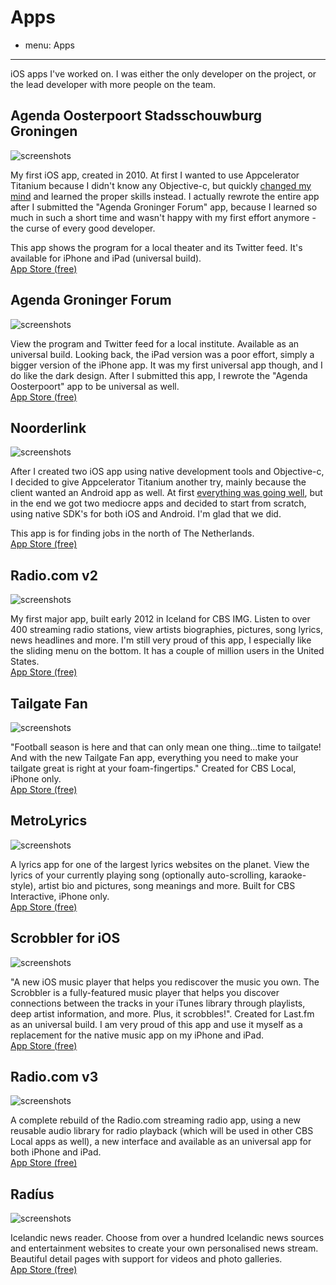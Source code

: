 # Apps
- menu: Apps
---------------------

iOS apps I've worked on. I was either the only developer on the project, or the lead developer with more people on the team.

## Agenda Oosterpoort Stadsschouwburg Groningen
![screenshots](oosterpoort.jpg)

My first iOS app, created in 2010. At first I wanted to use Appcelerator Titanium because I didn't know any Objective-c, but quickly [changed my mind](/articles/2010/04/21/getting-started-iphone-app-development/) and learned the proper skills instead. I actually rewrote the entire app after I submitted the "Agenda Groninger Forum" app, because I learned so much in such a short time and wasn't happy with my first effort anymore - the curse of every good developer.

This app shows the program for a local theater and its Twitter feed. It's available for iPhone and iPad (universal build).  
[App Store (free)](https://itunes.apple.com/nl/app/agenda-oosterpoort-stadsschouwburg/id380925903?l=en&mt=8)

## Agenda Groninger Forum
![screenshots](forum.jpg)

View the program and Twitter feed for a local institute. Available as an universal build. Looking back, the iPad version was a poor effort, simply a bigger version of the iPhone app. It was my first universal app though, and I do like the dark design. After I submitted this app, I rewrote the "Agenda Oosterpoort" app to be universal as well.  
[App Store (free)](https://itunes.apple.com/nl/app/agenda-groninger-forum/id392906111?l=en&mt=8)

## Noorderlink
![screenshots](noorderlink.jpg)

After I created two iOS app using native development tools and Objective-c, I decided to give Appcelerator Titanium another try, mainly because the client wanted an Android app as well. At first [everything was going well](/articles/2010/11/09/once-again-i-turn-appcelerator/), but in the end we got two mediocre apps and decided to start from scratch, using native SDK's for both iOS and Android. I'm glad that we did.

This app is for finding jobs in the north of The Netherlands.  
[App Store (free)](https://itunes.apple.com/nl/app/noorderlink-vacatures-noord/id408836712?l=en&mt=8)

## Radio.com v2
![screenshots](radio2.jpg)

My first major app, built early 2012 in Iceland for CBS IMG. Listen to over 400 streaming radio stations, view artists biographies, pictures, song lyrics, news headlines and more. I'm still very proud of this app, I especially like the sliding menu on the bottom. It has a couple of million users in the United States.  
[App Store (free)](http://itunes.apple.com/us/app/radio-com-for-iphone/id323701765?mt=8)

## Tailgate Fan
![screenshots](tailgate.jpg)

"Football season is here and that can only mean one thing...time to tailgate! And with the new Tailgate Fan app, everything you need to make your tailgate great is right at your foam-fingertips." Created for CBS Local, iPhone only.  
[App Store (free)](http://itunes.apple.com/us/app/tailgate-fan-mobile-companion/id462599724?mt=8)

## MetroLyrics
![screenshots](metrolyrics.jpg)

A lyrics app for one of the largest lyrics websites on the planet. View the lyrics of your currently playing song (optionally auto-scrolling, karaoke-style), artist bio and pictures, song meanings and more. Built for CBS Interactive, iPhone only.  
[App Store (free)](https://itunes.apple.com/app/metrolyrics/id547825550)

## Scrobbler for iOS
![screenshots](scrobbler.jpg)

"A new iOS music player that helps you rediscover the music you own. The Scrobbler is a fully-featured music player that helps you discover connections between the tracks in your iTunes library through playlists, deep artist information, and more. Plus, it scrobbles!". Created for Last.fm as an universal build. I am very proud of this app and use it myself as a replacement for the native music app on my iPhone and iPad.      
[App Store (free)](https://itunes.apple.com/app/scrobbler-for-ios/id585235199?Is=1&mt=8)

## Radio.com v3
![screenshots](radio3.jpg)

A complete rebuild of the Radio.com streaming radio app, using a new reusable audio library for radio playback (which will be used in other CBS Local apps as well), a new interface and available as an universal app for both iPhone and iPad.  
[App Store (free)](https://itunes.apple.com/app/radio-com-for-iphone/id323701765)

## Radíus
![screenshots](radius.jpg)

Icelandic news reader. Choose from over a hundred Icelandic news sources and entertainment websites to create your own personalised news stream. Beautiful detail pages with support for videos and photo galleries.  
[App Store (free)](https://itunes.apple.com/app/radius/id677152055)